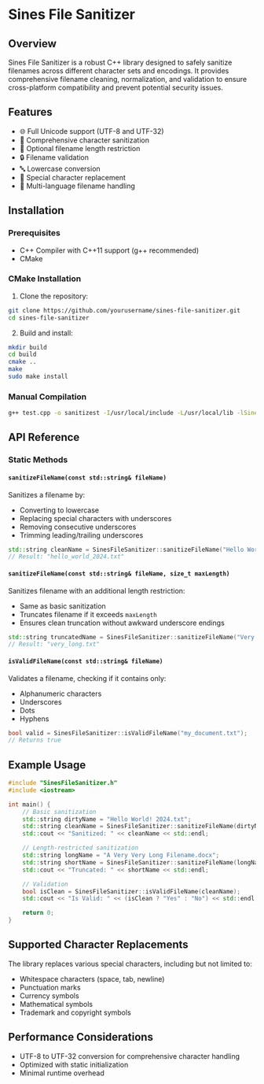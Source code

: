 # Sines File Sanitizer

## Overview

Sines File Sanitizer is a robust C++ library designed to safely sanitize filenames across different character sets and encodings. It provides comprehensive filename cleaning, normalization, and validation to ensure cross-platform compatibility and prevent potential security issues.

## Features

- 🌐 Full Unicode support (UTF-8 and UTF-32)
- 🧹 Comprehensive character sanitization
- 📏 Optional filename length restriction
- 🔒 Filename validation
- 🔤 Lowercase conversion
- 🚫 Special character replacement
- 🌈 Multi-language filename handling

## Installation

### Prerequisites

- C++ Compiler with C++11 support (g++ recommended)
- CMake 

### CMake Installation

1. Clone the repository:
```bash
git clone https://github.com/yourusername/sines-file-sanitizer.git
cd sines-file-sanitizer
```

2. Build and install:
```bash
mkdir build
cd build
cmake ..
make
sudo make install
```
### Manual Compilation

```bash
g++ test.cpp -o sanitizest -I/usr/local/include -L/usr/local/lib -lSinesFileSanitizer
```
## API Reference

### Static Methods

#### `sanitizeFileName(const std::string& fileName)`
Sanitizes a filename by:
- Converting to lowercase
- Replacing special characters with underscores
- Removing consecutive underscores
- Trimming leading/trailing underscores

```cpp
std::string cleanName = SinesFileSanitizer::sanitizeFileName("Hello World! 2024.txt");
// Result: "hello_world_2024.txt"
```

#### `sanitizeFileName(const std::string& fileName, size_t maxLength)`
Sanitizes filename with an additional length restriction:
- Same as basic sanitization
- Truncates filename if it exceeds `maxLength`
- Ensures clean truncation without awkward underscore endings

```cpp
std::string truncatedName = SinesFileSanitizer::sanitizeFileName("Very Long Filename.txt", 10);
// Result: "very_long.txt"
```

#### `isValidFileName(const std::string& fileName)`
Validates a filename, checking if it contains only:
- Alphanumeric characters
- Underscores
- Dots
- Hyphens

```cpp
bool valid = SinesFileSanitizer::isValidFileName("my_document.txt");
// Returns true
```

## Example Usage

```cpp
#include "SinesFileSanitizer.h"
#include <iostream>

int main() {
    // Basic sanitization
    std::string dirtyName = "Hello World! 2024.txt";
    std::string cleanName = SinesFileSanitizer::sanitizeFileName(dirtyName);
    std::cout << "Sanitized: " << cleanName << std::endl;

    // Length-restricted sanitization
    std::string longName = "A Very Very Long Filename.docx";
    std::string shortName = SinesFileSanitizer::sanitizeFileName(longName, 15);
    std::cout << "Truncated: " << shortName << std::endl;

    // Validation
    bool isClean = SinesFileSanitizer::isValidFileName(cleanName);
    std::cout << "Is Valid: " << (isClean ? "Yes" : "No") << std::endl;

    return 0;
}
```

## Supported Character Replacements

The library replaces various special characters, including but not limited to:
- Whitespace characters (space, tab, newline)
- Punctuation marks
- Currency symbols
- Mathematical symbols
- Trademark and copyright symbols

## Performance Considerations

- UTF-8 to UTF-32 conversion for comprehensive character handling
- Optimized with static initialization
- Minimal runtime overhead



